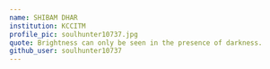 ```yaml
---
name: SHIBAM DHAR
institution: KCCITM
profile_pic: soulhunter10737.jpg
quote: Brightness can only be seen in the presence of darkness.
github_user: soulhunter10737
---
```

